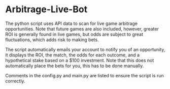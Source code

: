 # Arbitrage-Live-Bot

The python script uses API data to scan for live game arbitrage opportunities. Note that future games are also included, however, greater ROI is generally found in live games, but odds are subject to great fluctuations, which adds risk to making bets. 

The script automatically emails your account to notify you of an opportunity, it displays the ROI, the match, the odds for each outcome, and a hypothetical stake based on a $100 investment. Note that this does not automatically place the bets for you, this has to be done manually. 

Comments in the config.py and main.py are listed to ensure the script is run correctly.
